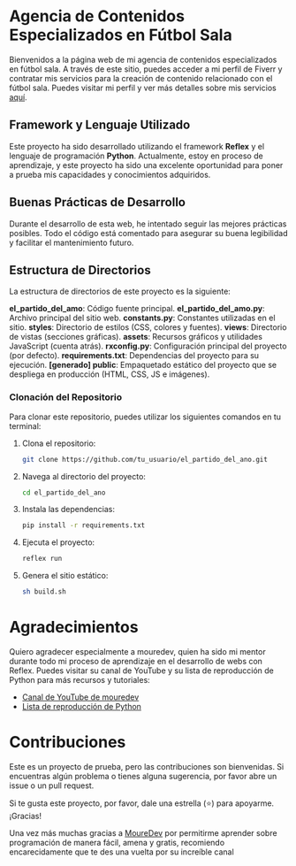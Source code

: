 # Agencia de Contenidos Especializados en Fútbol Sala

Bienvenidos a la página web de mi agencia de contenidos especializados en fútbol sala. A través de este sitio, puedes acceder a mi perfil de Fiverr y contratar mis servicios para la creación de contenido relacionado con el fútbol sala. Puedes visitar mi perfil y ver más detalles sobre mis servicios [aquí](https://es.fiverr.com/alex_losada/help-you-with-the-creation-of-futsal-content).

## Framework y Lenguaje Utilizado

Este proyecto ha sido desarrollado utilizando el framework **Reflex** y el lenguaje de programación **Python**. Actualmente, estoy en proceso de aprendizaje, y este proyecto ha sido una excelente oportunidad para poner a prueba mis capacidades y conocimientos adquiridos.

## Buenas Prácticas de Desarrollo

Durante el desarrollo de esta web, he intentado seguir las mejores prácticas posibles. Todo el código está comentado para asegurar su buena legibilidad y facilitar el mantenimiento futuro.

## Estructura de Directorios

La estructura de directorios de este proyecto es la siguiente:

**el_partido_del_amo**: Código fuente principal.
**el_partido_del_amo.py**: Archivo principal del sitio web.
**constants.py**: Constantes utilizadas en el sitio.
**styles**: Directorio de estilos (CSS, colores y fuentes).
**views**: Directorio de vistas (secciones gráficas).
**assets**: Recursos gráficos y utilidades JavaScript (cuenta atrás).
**rxconfig.py**: Configuración principal del proyecto (por defecto).
**requirements.txt**: Dependencias del proyecto para su ejecución.
**[generado] public**: Empaquetado estático del proyecto que se despliega en producción (HTML, CSS, JS e imágenes).

### Clonación del Repositorio

Para clonar este repositorio, puedes utilizar los siguientes comandos en tu terminal:

1. Clona el repositorio:
   ```bash
   git clone https://github.com/tu_usuario/el_partido_del_ano.git
2. Navega al directorio del proyecto:
   ```bash
   cd el_partido_del_ano
3. Instala las dependencias:
   ```bash
   pip install -r requirements.txt
4. Ejecuta el proyecto:
   ```bash
   reflex run
4. Genera el sitio estático:
   ```bash
   sh build.sh

# Agradecimientos

Quiero agradecer especialmente a mouredev, quien ha sido mi mentor durante todo mi proceso de aprendizaje en el desarrollo de webs con Reflex. Puedes visitar su canal de YouTube y su lista de reproducción de Python para más recursos y tutoriales:

- [Canal de YouTube de mouredev](https://www.youtube.com/@mouredev)
- [Lista de reproducción de Python](https://www.youtube.com/playlist?list=PLNdFk2_brsRdgQXLIlKBXQDeRf3qvXVU_)

# Contribuciones

Este es un proyecto de prueba, pero las contribuciones son bienvenidas. Si encuentras algún problema o tienes alguna sugerencia, por favor abre un issue o un pull request.

Si te gusta este proyecto, por favor, dale una estrella (⭐) para apoyarme. ¡Gracias!

Una vez más muchas gracias a [MoureDev](https://github.com/mouredev/mouredev) por permitirme aprender sobre programación de manera fácil, amena y gratis, recomiendo encarecidamente que te des una vuelta por su increíble canal
